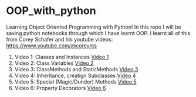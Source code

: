 # OOP_with_python
Learning Object Oriented Programming with Python!
In this repo I will be saving python notebooks through which I have learnt OOP.
I learnt all of this from Corey Schafer and his youtube videos: https://www.youtube.com/@coreyms

1. Video 1: Classes and Instances [Video 1](https://www.youtube.com/watch?v=ZDa-Z5JzLYM&t=0s)
2. Video 2: Class Variables [Video 2](https://www.youtube.com/watch?v=BJ-VvGyQxho&t=0s)
3. Video 3: ClassMethods and StaticMethods [Video 3](https://www.youtube.com/watch?v=rq8cL2XMM5M&t=0s)
4. Video 4: Inheritance, creatign Subclasses [Video 4](https://www.youtube.com/watch?v=RSl87lqOXDE&t=0s)
5. Video 5: Special (Magic/Dunder) Methods [Video 5](https://www.youtube.com/watch?v=3ohzBxoFHAY&t=0s)
6. Video 6: Property Decorators [Video 6](https://www.youtube.com/watch?v=jCzT9XFZ5bw&t=0s)
